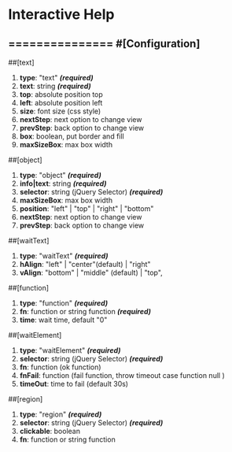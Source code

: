 # Interactive Help
===============
#[Configuration]
------
##[text]
1. **type**: "text"  **_(required)_**
2. **text**: string  **_(required)_**
3. **top**: absolute position top 
4. **left**: absolute position left
5. **size**: font size (css style)
6. **nextStep**: next option to change view
7. **prevStep**: back option to change view
8. **box**: boolean, put border and fill
9. **maxSizeBox**: max box width 

##[object]
1. **type**: "object"  **_(required)_**
2. **info|text**: string  **_(required)_**
3. **selector**: string (jQuery Selector)  **_(required)_**
4. **maxSizeBox**: max box width
5. **position**: "left" | "top" | "right" | "bottom"
6. **nextStep**: next option to change view
7. **prevStep**: back option to change view

##[waitText]
1. **type**: "waitText"  **_(required)_**
2. **hAlign**: "left" | "center"(default) | "right"
3. **vAlign**: "bottom" | "middle" (default) | "top",

##[function]
1. **type**: "function" **_(required)_**
2. **fn**: function or string function **_(required)_**
3. **time**: wait time, default "0"

##[waitElement]
1. **type**: "waitElement" **_(required)_**
2. **selector**: string (jQuery Selector)  **_(required)_**
3. **fn**: function (ok function)
4. **fnFail**: function (fail function, throw timeout case function null )
5. **timeOut**: time to fail (default 30s)

##[region]
1. **type**: "region" **_(required)_**
2. **selector**: string (jQuery Selector)  **_(required)_**
3. **clickable**: boolean
4. **fn**: function or string function



